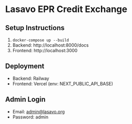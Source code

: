 # Lasavo EPR Credit Exchange

## Setup Instructions

1. `docker-compose up --build`
2. Backend: http://localhost:8000/docs
3. Frontend: http://localhost:3000

## Deployment

- Backend: Railway
- Frontend: Vercel (env: NEXT_PUBLIC_API_BASE)

## Admin Login

- Email: admin@lasavo.org
- Password: admin
